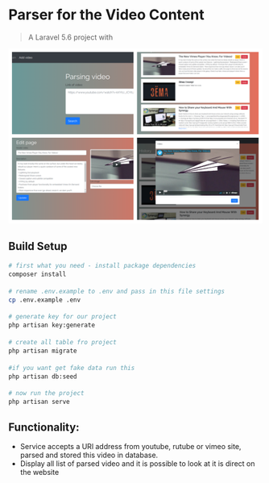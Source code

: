 # Parser for the Video Content

> A Laravel 5.6 project with

![](https://github.com/Nikitagizatulin/simple-parser/blob/master/readme_image.png)

## Build Setup

``` bash
# first what you need - install package dependencies
composer install

# rename .env.example to .env and pass in this file settings
cp .env.example .env

# generate key for our project
php artisan key:generate

# create all table fro project
php artisan migrate

#if you want get fake data run this
php artisan db:seed

# now run the project 
php artisan serve

```
## Functionality:
* Service accepts a URl address from youtube, rutube or vimeo site, parsed and stored this video in database.
* Display all list of parsed video and it is possible to look at it is direct on the website
